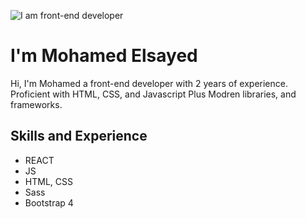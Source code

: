 ![I am front-end developer](https://images.unsplash.com/photo-1504805572947-34fad45aed93?ixid=MnwxMjA3fDB8MHxwaG90by1wYWdlfHx8fGVufDB8fHx8&ixlib=rb-1.2.1&auto=format&fit=crop&w=1500&q=80)

# I'm Mohamed Elsayed
Hi, I'm Mohamed a front-end developer with 2 years of experience. Proficient with HTML, CSS, and Javascript Plus Modren libraries, and frameworks.

## Skills and Experience
* REACT
* JS
* HTML, CSS
* Sass
* Bootstrap 4



